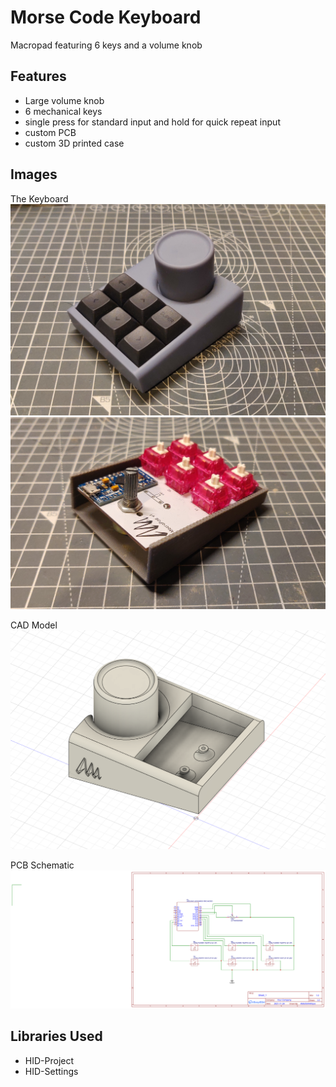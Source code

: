 # Morse Code Keyboard

Macropad featuring 6 keys and a volume knob
## Features

- Large volume knob
- 6 mechanical keys
- single press for standard input and hold for quick repeat input
- custom PCB
- custom 3D printed case

## Images
The Keyboard
![The Keyboard](https://github.com/AbdullahAttique/Macropad/blob/main/macropad.jpg?raw=true)
![The Keyboard](https://github.com/AbdullahAttique/Macropad/blob/main/macropad%20exposed.jpg?raw=true)

CAD Model
![The Keyboard](https://github.com/AbdullahAttique/Macropad/blob/main/cad%20model.png?raw=true)

PCB Schematic
![The Keyboard](https://github.com/AbdullahAttique/Macropad/blob/main/macropad_schematic.svg?raw=true)



## Libraries Used
- HID-Project
- HID-Settings
